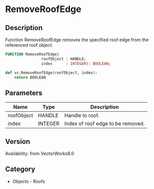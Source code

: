 # RemoveRoofEdge

## Description
Function RemoveRoofEdge removes the specified roof edge from the referenced roof object.

```pascal
FUNCTION RemoveRoofEdge(
				roofObject : HANDLE;
				index      : INTEGER): BOOLEAN;
```

```python
def vs.RemoveRoofEdge(roofObject, index):
    return BOOLEAN
```

## Parameters
|Name|Type|Description|
|---|---|---|
|roofObject|HANDLE|Handle to roof.|
|index|INTEGER|Index of roof edge to be removed.|

## Version
Availability: from VectorWorks8.0

## Category
* Objects - Roofs

